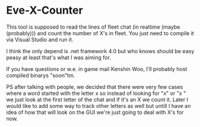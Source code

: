 # Eve-X-Counter
This tool is supposed to read the lines of fleet chat (in realtime (maybe (probably))) and count the number of X's in fleet.
You just need to compile it via Visual Studio and run it.

I think the only depend is .net framework 4.0 but who knows should be easy peasy at least that's what I was aiming for.

If you have questions or w.e. in game mail Kenshin Woo, I'll probably host compiled binarys "soon"tm.

PS after talking with people, we decided that there were very few cases where a word started with the letter x so instead of looking for "x" or "x " we just look at the first letter of the chat and if it's an X we count it. Later I would like to add some way to track other letters as well but untill I have an idea of how that will look on the GUI we're just going to deal with X's for now.
